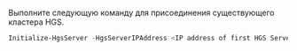 Выполните следующую команду для присоединения существующего кластера HGS.


```powershell
Initialize-HgsServer -HgsServerIPAddress <IP address of first HGS Server>
```

<!-- Appears twice in guarded-fabric-configure-additional-hgs-nodes.md and in set-up-hgs-for-always-encrypted-in-sql-server.md
-->